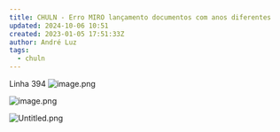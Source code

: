 ```yaml
---
title: CHULN - Erro MIRO lançamento documentos com anos diferentes
updated: 2024-10-06 10:51
created: 2023-01-05 17:51:33Z
author: André Luz
tags:
  - chuln
---
```


Linha 394
![image.png](image-11.png)

![image.png](image-12.png)

![Untitled.png](Untitled-2.png)